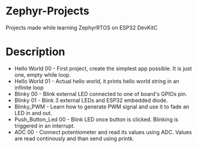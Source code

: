 # Zephyr-Projects
Projects made while learning ZephyrRTOS on ESP32 DevKitC

# Description

- Hello World 00 - First project, create the simplest app possible. It is just one, empty while loop.
- Hello World 01 - Actual hello world, it prints hello world string in an infinite loop
- Blinky 00 - Blink external LED connected to one of board's GPIOs pin. 
- Blinky 01 - Blink 3 external LEDs and ESP32 embedded diode.
- Blinky_PWM - Learn how to generate PWM signal and use it to fade an LED in and out.
- Push_Button_Led 00 - Blink LED once button is clicked. Blinking is triggered in an interrupt.
- ADC 00 - Connect potentiometer and read its values using ADC. Values are read continously and than send using printk.
